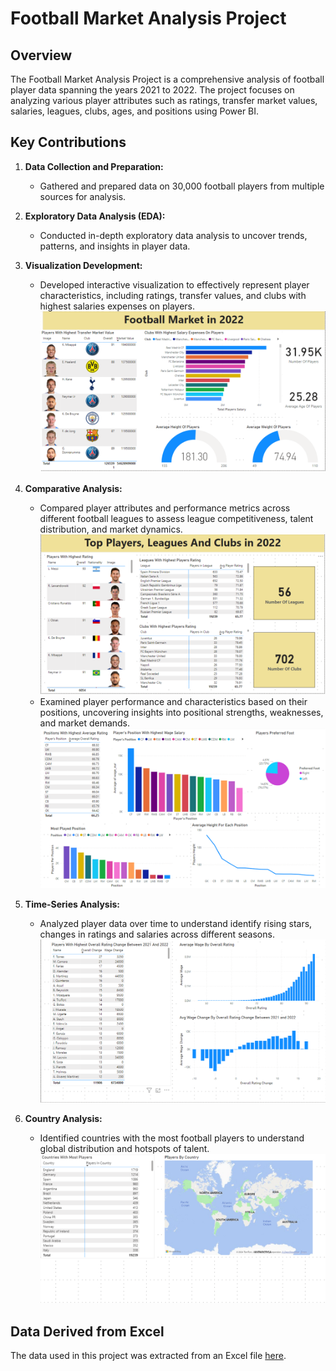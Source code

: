 # Football Market Analysis Project

## Overview
The Football Market Analysis Project is a comprehensive analysis of football player data spanning the years 2021 to 2022. The project focuses on analyzing various player attributes such as ratings, transfer market values, salaries, leagues, clubs, ages, and positions using Power BI.

## Key Contributions
1. **Data Collection and Preparation:**
   - Gathered and prepared data on 30,000 football players from multiple sources for analysis.

2. **Exploratory Data Analysis (EDA):**
   - Conducted in-depth exploratory data analysis to uncover trends, patterns, and insights in player data.

3. **Visualization Development:**
   - Developed interactive visualization to effectively represent  player characteristics, including ratings, transfer values, and  clubs with highest salaries expenses on players.
     ![Visualization](footballmarket.PNG)

4. **Comparative Analysis:**
   - Compared player attributes and performance metrics across different football leagues to assess league competitiveness, talent distribution, and market dynamics.
          ![Visualization](topclubs.PNG)
   - Examined player performance and characteristics based on their positions, uncovering insights into positional strengths, weaknesses, and market demands.
          ![Visualization](position.PNG)
     
5. **Time-Series Analysis:**
   - Analyzed player data over time to understand identify rising stars, changes in ratings and salaries across different seasons.
          ![Visualization](change.PNG)
     
5. **Country Analysis:**
   - Identified countries with the most football players to understand global distribution and hotspots of talent.
          ![Visualization](country.PNG)
     
## Data Derived from Excel

The data used in this project was extracted from an Excel file [here](https://raw.githubusercontent.com/AlexTheAnalyst/Power-BI/main/Power%20BI%20-%20Final%20Project.xlsx).


